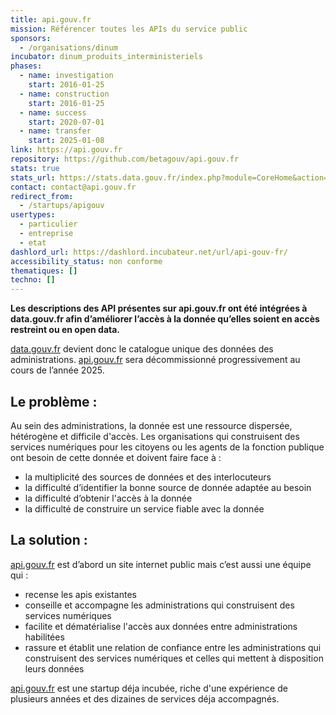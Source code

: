 ```yaml
---
title: api.gouv.fr
mission: Référencer toutes les APIs du service public
sponsors:
  - /organisations/dinum
incubator: dinum_produits_interministeriels
phases:
  - name: investigation
    start: 2016-01-25
  - name: construction
    start: 2016-01-25
  - name: success
    start: 2020-07-01
  - name: transfer
    start: 2025-01-08
link: https://api.gouv.fr
repository: https://github.com/betagouv/api.gouv.fr
stats: true
stats_url: https://stats.data.gouv.fr/index.php?module=CoreHome&action=index&idSite=22&period=range&date=previous30&updated=1#?idSite=22&period=range&date=previous30&category=Dashboard_Dashboard&subcategory=1
contact: contact@api.gouv.fr
redirect_from:
  - /startups/apigouv
usertypes:
  - particulier
  - entreprise
  - etat
dashlord_url: https://dashlord.incubateur.net/url/api-gouv-fr/
accessibility_status: non conforme
thematiques: []
techno: []
---
```

**Les descriptions des API présentes sur api.gouv.fr ont été intégrées à data.gouv.fr afin d’améliorer l’accès à la donnée qu’elles soient en accès restreint ou en open data.**

[data.gouv.fr](https://beta.gouv.fr/startups/data.gouv.fr.html) devient donc le catalogue unique des données des administrations. [api.gouv.fr](https://api.gouv.fr) sera décommissionné progressivement au cours de l’année 2025.

## Le problème :

Au sein des administrations, la donnée est une ressource dispersée, hétérogène et difficile d'accès.
Les organisations qui construisent des services numériques pour les citoyens ou les agents de la fonction publique ont besoin de cette donnée et doivent faire face à :

- la multiplicité des sources de données et des interlocuteurs
- la difficulté d’identifier la bonne source de donnée adaptée au besoin
- la difficulté d’obtenir l'accès à la donnée
- la difficulté de construire un service fiable avec la donnée

## La solution :

[api.gouv.fr](https://api.gouv.fr) est d’abord un site internet public mais c’est aussi une équipe qui :

- recense les apis existantes
- conseille et accompagne les administrations qui construisent des services numériques
- facilite et dématérialise l'accès aux données entre administrations habilitées
- rassure et établit une relation de confiance entre les administrations qui construisent des services numériques et celles qui mettent à disposition leurs données

[api.gouv.fr](https://api.gouv.fr) est une startup déja incubée, riche d'une expérience de plusieurs années et des dizaines de services déja accompagnés.
